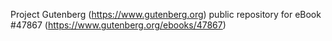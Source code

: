 Project Gutenberg (https://www.gutenberg.org) public repository for eBook #47867 (https://www.gutenberg.org/ebooks/47867)
